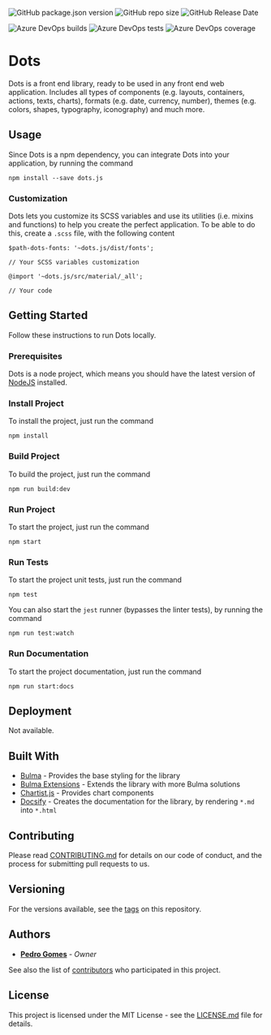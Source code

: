 ![GitHub package.json version](https://img.shields.io/github/package-json/v/pedro-gomes-92/dots)
![GitHub repo size](https://img.shields.io/github/repo-size/pedro-gomes-92/dots)
![GitHub Release Date](https://img.shields.io/github/release-date/pedro-gomes-92/dots)

![Azure DevOps builds](https://img.shields.io/azure-devops/build/pedro-gomes-92/b3cb0cc8-ae0e-4b77-ab3e-4f4a2ed7ceb8/1)
![Azure DevOps tests](https://img.shields.io/azure-devops/tests/pedro-gomes-92/dots/1)
![Azure DevOps coverage](https://img.shields.io/azure-devops/coverage/pedro-gomes-92/dots/1)

# Dots

Dots is a front end library, ready to be used in any front end web application. Includes all types of components (e.g. layouts, containers, actions, texts, charts), formats (e.g. date, currency, number), themes (e.g. colors, shapes, typography, iconography) and much more.

## Usage

Since Dots is a npm dependency, you can integrate Dots into your application, by running the command

```
npm install --save dots.js
```

### Customization

Dots lets you customize its SCSS variables and use its utilities (i.e. mixins and functions) to help you create the perfect application.
To be able to do this, create a `.scss` file, with the following content

```
$path-dots-fonts: '~dots.js/dist/fonts';

// Your SCSS variables customization

@import '~dots.js/src/material/_all';

// Your code
```

## Getting Started

Follow these instructions to run Dots locally.

### Prerequisites

Dots is a node project, which means you should have the latest version of [NodeJS](https://nodejs.org/en/download/) installed.

### Install Project

To install the project, just run the command

```
npm install
```

### Build Project

To build the project, just run the command

```
npm run build:dev
```

### Run Project

To start the project, just run the command

```
npm start
```

### Run Tests

To start the project unit tests, just run the command

```
npm test
```

You can also start the `jest` runner (bypasses the linter tests), by running the command

```
npm run test:watch
```

### Run Documentation

To start the project documentation, just run the command

```
npm run start:docs
```

## Deployment

Not available.

## Built With

- [Bulma](https://bulma.io/) - Provides the base styling for the library
- [Bulma Extensions](https://bulma.io/extensions/) - Extends the library with more Bulma solutions
- [Chartist.js](https://gionkunz.github.io/chartist-js/) - Provides chart components
- [Docsify](https://docsify.js.org/) - Creates the documentation for the library, by rendering `*.md` into `*.html`

## Contributing

Please read [CONTRIBUTING.md](https://github.com/pedro-gomes-92/dots/blob/master/CONTRIBUTING.md) for details on our code of conduct, and the process for submitting pull requests to us.

## Versioning

For the versions available, see the [tags](https://github.com/pedro-gomes-92/dots/tags) on this repository.

## Authors

- **[Pedro Gomes](https://github.com/pedro-gomes-92)** - _Owner_

See also the list of [contributors](https://github.com/pedro-gomes-92/dots/contributors) who participated in this project.

## License

This project is licensed under the MIT License - see the [LICENSE.md](https://github.com/pedro-gomes-92/dots/blob/master/LICENSE) file for details.
